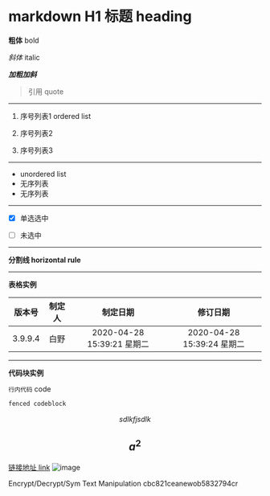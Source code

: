 
# markdown H1 标题 heading

**粗体** bold

*斜体* italic

***加粗加斜*** 

> 引用 quote
----------

1. 序号列表1 ordered list

2. 序号列表2

3. 序号列表3

----------

- unordered list
- 无序列表
- 无序列表

----------

- [x] 单选选中 

- [ ] 未选中

----------

**分割线 horizontal rule**

----------


**表格实例**

| 版本号  | 制定人 |          制定日期          |          修订日期          |
| :-----: | :----: | :------------------------: | :------------------------: |
| 3.9.9.4 |  白野  | 2020-04-28 15:39:21 星期二 | 2020-04-28 15:39:24 星期二 |

----------

**代码块实例**

`行内代码` code

```java 
fenced codeblock
```

$$
sdlkfjsdlk
$$

$$
a^2
$$
----------

[链接地址 link](https://www.baidu.com/)
![image](https://images.unsplash.com/photo-1585592053073-2b85decdc72a?ixlib=rb-1.2.1&q=80&fm=jpg&crop=entropy&cs=tinysrgb&w=1080&fit=max&ixid=eyJhcHBfaWQiOjkwODQwfQ "image")


Encrypt/Decrypt/Sym
Text Manipulation
cbc821ceanewob5832794cr